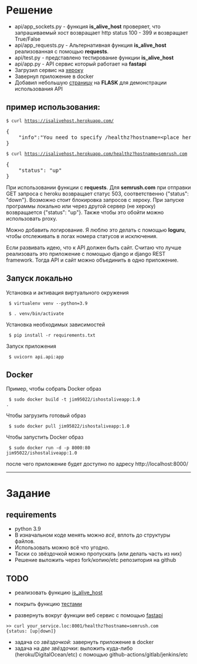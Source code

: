<h1>Решение</h1>
<ul>
  <li>api/app_sockets.py - функция <b>is_alive_host</b> проверяет, что запрашиваемый хост возвращает http status 100 - 399 и  возвращает True/False</li>
  <li>api/app_requests.py - Альтернативная функция <b>is_alive_host</b> реализованная с помощью <b>requests</b>.</li>
  <li>api/test.py - представлено тестирование функции <b>is_alive_host</b></li>
  <li>api/app.py - API сервис который работает на <b>fastapi</b></li>
  <li>Загрузил сервис на <a href='https://isalivehost.herokuapp.com/'>хероку</a></li>
  <li>Завернул приложение в docker</li>
  <li>Добавил небольшую <a href=https://isalivehostflask.herokuapp.com/>страницу</a> на <b>FLASK</b> для демонстрации использования API</li>
</ul>  

<h2>пример использования:</h2>

<code>$ curl https://isalivehost.herokuapp.com/ </code> 

<pre>
{
    "info":"You need to specify /healthz?hostname=&lt;place here the hostname you are interested in&gt;"
}
</pre>

<code>$ curl https://isalivehost.herokuapp.com/healthz?hostname=semrush.com</code> 
<pre>
{ 
    "status": "up"
}
</pre>

<p>При использовании функции с <b>requests</b>. Для <b>semrush.com</b> при отправки GET запроса с heroku возвращает статус 503, соответственно {"status": "down"}. Возможно стоит блокировка запросов с хероку. При запуске программы локально или через другой сервер (не хероку) возвращается {"status": "up"}. Также чтобы это обойти можно использовать proxy.</p>
<p>Можно добавить логирование. Я люблю это делать с помощью <b>loguru</b>, чтобы отслеживать в логах номера статусов и исключения.</p>
<p>Если развивать идею, что к API должен быть сайт. Считаю что лучше реализовать это приложение с помощью django и django REST framework. Тогда API и сайт можно объединить в одно приложение. </p>

<h2>Запуск локально</h2>

<p>Установка и активация виртуального окружения</p>

<code> $ virtualenv venv --python=3.9 </code>

<code> $ . venv/bin/activate </code>

<p>Установка необходимых зависимостей</p>

<code> $ pip install -r requirements.txt </code>
<p>Запуск приложения</p>

<code> $ uvicorn api.api:app </code>

<h2>Docker</h2>

<p>Пример, чтобы собрать Docker образ</p>

<code> $ sudo docker build -t jim95022/ishostaliveapp:1.0 .</code>

<p>Чтобы загрузить готовый образ</p>

<code> $ sudo docker pull jim95022/ishostaliveapp:1.0</code>

<p>Чтобы запустить Docker образ</p>

<code> $ sudo docker run -d -p 8000:80 jim95022/ishostaliveapp:1.0</code>

<p>после чего приложение будет доступно по адресу http://localhost:8000/</p>

<hr>

<h1>Задание</h1>


## requirements

- python 3.9
- В изначальном коде менять можно *всё*, вплоть до структуры файлов. 
- Использовать можно всё что угодно. 
- Таски со звёздочкой можно пропускать (или делать часть из них)
- Решение выложить через fork/копию/etc репозитория на github


## TODO

- реализовать функцию [is_alive_host](./app.py)

- покрыть функцию [тестами](./tests.py)

- развернуть вокруг функции веб сервис c помощью [fastapi](https://fastapi.tiangolo.com/)
```
>> curl your_service.loc:8001/healthz?hostname=semrush.com
{status: [up|down]}
```

- задача со *звёздочкой*: завернуть приложение в docker
- задача на *две звёздочки*: выложить куда-либо (heroku/DigitalOcean/etc) с помощью github-actions/gitlab/jenkins/etc
